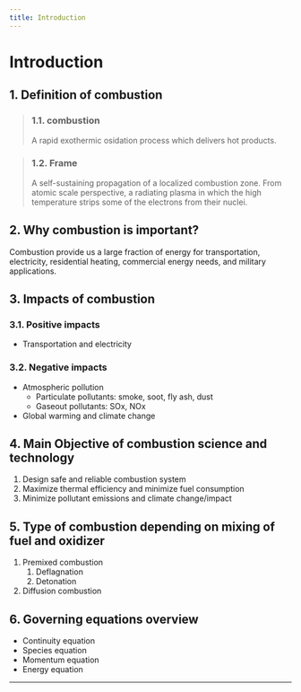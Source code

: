 ```yaml
---
title: Introduction
---
```


# Introduction

## 1. Definition of combustion
> ### 1.1. combustion
> A rapid exothermic osidation process which delivers hot products.

> ### 1.2. Frame
> A self-sustaining propagation of a localized combustion zone. From atomic scale perspective, a radiating plasma in which the high temperature strips some of the electrons from their nuclei.

## 2. Why combustion is important?
Combustion provide us a large fraction of energy for transportation, electricity, residential heating, commercial energy needs, and military applications.

## 3. Impacts of combustion
### 3.1. Positive impacts
- Transportation and electricity

### 3.2. Negative impacts
- Atmospheric pollution
    - Particulate pollutants: smoke, soot, fly ash, dust
    - Gaseout pollutants: SOx, NOx
- Global warming and climate change

## 4. Main Objective of combustion science and technology
1. Design safe and reliable combustion system
2. Maximize thermal efficiency and minimize fuel consumption
3. Minimize pollutant emissions and climate change/impact

## 5. Type of combustion depending on mixing of fuel and oxidizer
1. Premixed combustion
    1. Deflagnation
    2. Detonation
2. Diffusion combustion



## 6. Governing equations overview

- Continuity equation
- Species equation
- Momentum equation
- Energy equation

>
> 

-----